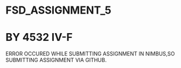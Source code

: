 # FSD_ASSIGNMENT_5
# BY 4532 IV-F

ERROR OCCURED WHILE SUBMITTING ASSIGNMENT IN NIMBUS,SO SUBMITTING ASSIGNMENT VIA GITHUB.

